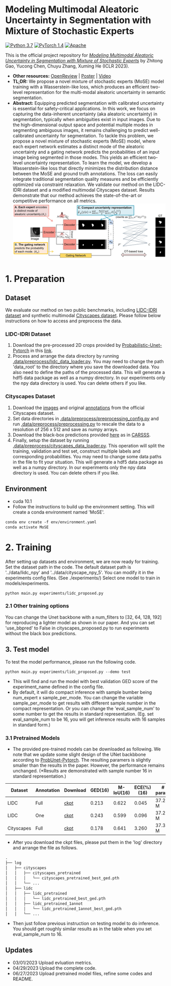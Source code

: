 # Modeling Multimodal Aleatoric Uncertainty in Segmentation with Mixture of Stochastic Experts
[![Python 3.7](https://img.shields.io/badge/Python-3.8-3776AB.svg?logo=python)](https://www.python.org/) [![PyTorch 1.4](https://img.shields.io/badge/PyTorch-1.10-EE4C2C.svg?logo=pytorch)](https://pytorch.org/docs/1.4.0/) [![Apache](https://img.shields.io/badge/License-Apache-3DA639.svg?logo=open-source-initiative)](LICENSE)

This is the official project repository for [*Modeling Multimodal Aleatoric Uncertainty in Segmentation with Mixture of Stochastic Experts*](https://arxiv.org/pdf/2212.07328.pdf) by Zhitong Gao, Yucong Chen, Chuyu Zhang, Xuming He (ICLR 2023).
- **Other resources:** [OpenReview](https://openreview.net/forum?id=KE_wJD2RK4)  | [Poster](https://gaozhitong.github.io/posters/poster-iclr.pdf) | [Video](https://www.youtube.com/watch?v=SVyqWKnR_pQ)
- **TL;DR:** We propose a novel mixture of stochastic experts (MoSE) model training with a Wasserstein-like loss, which produces an efficient two-level representation for the multi-modal aleatoric uncertainty in semantic segmentation.
- **Abstract:** Equipping predicted segmentation with calibrated uncertainty is essential for safety-critical applications. In this work, we focus on capturing the data-inherent uncertainty (aka aleatoric uncertainty) in segmentation, typically when ambiguities exist in input images. Due to the high-dimensional output space and potential multiple modes in segmenting ambiguous images, it remains challenging to predict well-calibrated uncertainty for segmentation. To tackle this problem, we propose a novel mixture of stochastic experts (MoSE) model, where each expert network estimates a distinct mode of the aleatoric uncertainty and a gating network predicts the probabilities of an input image being segmented in those modes. This yields an efficient two-level uncertainty representation. To learn the model, we develop a Wasserstein-like loss that directly minimizes the distribution distance between the MoSE and ground truth annotations. The loss can easily integrate traditional segmentation quality measures and be efficiently optimized via constraint relaxation. We validate our method on the LIDC-IDRI dataset and a modified multimodal Cityscapes dataset. Results demonstrate that our method achieves the state-of-the-art or competitive performance on all metrics.
![avatar](imgs/thumb.png)
# 1. Preparation
## Dataset
We evaluate our method on two public benchmarks, including [LIDC-IDRI dataset](https://wiki.cancerimagingarchive.net/display/Public/LIDC-IDRI) and synthetic multimodal [Cityscapes dataset](https://www.cityscapes-dataset.com/).
Please follow below instructions on how to access and preprocess the data.
### LIDC-IDRI Dataset
1. Download the pre-processed 2D crops provided by [Probabilistic-Unet-Pytorch](https://github.com/stefanknegt/Probabilistic-Unet-Pytorch) in this [link](https://drive.google.com/drive/folders/1xKfKCQo8qa6SAr3u7qWNtQjIphIrvmd5?usp=sharing).
2. Process and arrange the data directory by running [.data/preprocess/lidc_data_loader.py](.data/preprocess/lidc_data_loader.py). You may need to change the path 'data_root' to the directory where
you save the downloaded data.  You also need to define the paths of the processed data. This will generate a hdf5 data package as well as a numpy directory.
In our experiments only the npy data directory is used. You can delete others if you like. 

### Cityscapes Dataset
1. Download the [images](https://www.cityscapes-dataset.com/file-handling/?packageID=3) and original [annotations](https://www.cityscapes-dataset.com/file-handling/?packageID=1) from the official Cityscapes dataset.
2. Set data directories in [.data/preprocess/preprocessing_config.py](data/preprocess/preprocessing_config.py) and run [.data/preprocess/preprocessing.py](data/preprocess/preprocessing.py) to  rescale the data to a resolution of 256 x 512 and save as numpy arrays.
3. Download the black-box predictions provided [here](https://drive.google.com/file/d/1EkJD1PUe7J5f5oc_VvUj-7a7XTT-I-Gc/view) as in [CARSSS](https://drive.google.com/file/d/1EkJD1PUe7J5f5oc_VvUj-7a7XTT-I-Gc/view). 
3. Finally, setup the dataset by running [.data/preprocess/cityscapes_data_loader.py](.data/preprocess/cityscapes_data_loader.py).
This operation will split the training, validation and test set, construct multiple labels and corresponding probabilities. 
You may need to change some data paths in the file to fit your situation.  This will generate a hdf5 data package as well as a numpy directory.
In our experiments only the npy data directory is used. You can delete others if you like.

## Environment
- cuda 10.1
- Follow the instructions to build up the environment setting. This will create a conda environment named 'MoSE'.
```angular2html
conda env create -f env/environment.yaml
conda activate MoSE
```
# 2. Training
After setting up datasets and environment, we are now ready for training.
Set the dataset path in the code. The default dataset path is '../data/lidc_npy' and  '../data/cityscape_npy_5'. You can modify it in the experiments config files. (See ./experiments/)
Select one model to train in models/experiments.
```angular2html
python main.py experiments/lidc_proposed.py
```
### 2.1 Other training options
You can change the Unet backbone with a num_filters to [32, 64, 128, 192] for reproducing a lighter model as shown in our paper.
And you can set 'use_bbpred' to False in cityscapes_proposed.py to run experiments without the black box predictions.

## 3. Test model
To test the model performance, please run the following code. 
```angular2html
python main.py experiments/lidc_proposed.py --demo test
```
- This will find and run the model with best validation GED score of the experiment_name defined in the config file.
- By default, it will do compact inference with sample bumber being num_expert x sample_per_mode. You can change the variable sample_per_mode to 
get results with different sample number in the compact representation. Or you can change the 'eval_sample_num' to some number to get the results in
standard representation. (Eg. set eval_sample_num to be 16, you will get inference results with 16 samples in standard form.) 
### 3.1 Pretrained Models

- The provided pre-trained models can be downloaded as following. We note that we update some slight design of the UNet backbbone according to [ProbUnet-Pytorch](https://github.com/stefanknegt/Probabilistic-Unet-Pytorch). 
The resulting paramers is slightly smaller than the results in the paper. However, the performance remains unchanged. 
(*Results are demonstrated with sample number 16 in standard representation.) 

| Dataset     | Annotation | Download                       | GED(16)  | M-IoU(16) | ECE(%)(16)  | # param.  |
|-------------|------------|--------------------------------|------|-------|------|------|
| LIDC        | Full       | [ckpt](https://drive.google.com/file/d/12JNF7JJ1gwQjrpIMBBZiA7lx_Q9UvYUE/view?usp=sharing) | 0.213 | 0.622   | 0.045 | 37.28 M|
| LIDC        | One        | [ckpt](https://drive.google.com/file/d/1UvcDHpi55NQhlzaeJZDDwocXOCxS8CT4/view?usp=sharing) | 0.243 | 0.599   | 0.096 | 37.28 M|
| Cityscapes  | Full       | [ckpt](https://drive.google.com/file/d/1L8_ED9TRswm1dy1zLerjQXlJdCmHju6j/view?usp=sharing) | 0.178 | 0.641   | 3.260 | 37.32 M|
 
- After you download the ckpt files, please put them in the 'log' directory and arrange the file as follows.
```
.
├── log
│   ├── cityscapes
│   │   ├── cityscapes_pretrained
│   │   │   └── cityscapes_pretrained_best_ged.pth
│   │   └── ...
│   ├── lidc
│   │   ├── lidc_pretrained
│   │   │   └── lidc_pretrained_best_ged.pth
│   │   ├── lidc_pretrained_1annot
│   │   │   └── lidc_pretrained_1annot_best_ged.pth
│   │   └── ...
```
- Then just follow previous instruction on testing model to do inference. You should get roughly similar results as in the table
when you set eval_sample_num to 16.

## Updates
- 03/01/2023 Upload evluation metrics.
- 04/29/2023 Upload the complete code.  
- 06/27/2023 Upload pretrained model files, refine some codes and README.